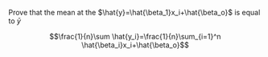 Prove that the mean at the $\hat{y}=\hat{\beta_1}x_i+\hat{\beta_o}$ is equal to $\bar{y}$

$$\frac{1}{n}\sum \hat{y_i}=\frac{1}{n}\sum_{i=1}^n \hat{\beta_i}x_i+\hat{\beta_o}$$